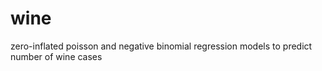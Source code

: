 # wine
zero-inflated poisson and negative binomial regression models to predict number of wine cases
